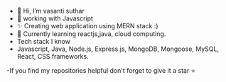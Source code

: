 - 👋 Hi, I’m vasanti suthar
- 👀 working with Javascript 
- ✨ Creating web application using MERN stack :)
- 🌱 Currently learning reactjs,java, cloud computing.
- Tech stack I know
- Javascript, Java, Node.js, Express.js, MongoDB, Mongoose, MySQL, React, CSS frameworks.

-If you find my repositories helpful don't forget to give it a star ⭐ 


<!---
vasantisuthar/vasantisuthar is a ✨ special ✨ repository because its `README.md` (this file) appears on your GitHub profile.
You can click the Preview link to take a look at your changes.
--->
